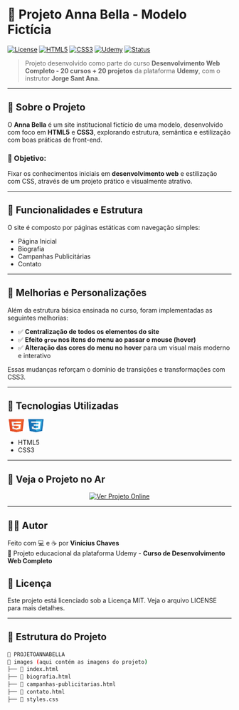 # 👠 Projeto Anna Bella - Modelo Fictícia

[![License](https://img.shields.io/badge/license-MIT-green.svg)](LICENSE)
[![HTML5](https://img.shields.io/badge/feito%20com-HTML5-orange)](https://developer.mozilla.org/en-US/docs/Web/Guide/HTML/HTML5)
[![CSS3](https://img.shields.io/badge/estilizado%20com-CSS3-blue)](https://developer.mozilla.org/pt-BR/docs/Web/CSS)
[![Udemy]([https://img.shields.io/badge/Udemy-Curso%20Completo-blueviolet)](https://www.udemy.com/course/desenvolvimento-web-completo/](https://www.udemy.com/course/web-completo/))
[![Status](https://img.shields.io/badge/status-Concluído-brightgreen)]()

> Projeto desenvolvido como parte do curso **Desenvolvimento Web Completo - 20 cursos + 20 projetos** da plataforma **Udemy**, com o instrutor **Jorge Sant Ana**.

---

## 📘 Sobre o Projeto

O **Anna Bella** é um site institucional fictício de uma modelo, desenvolvido com foco em **HTML5** e **CSS3**, explorando estrutura, semântica e estilização com boas práticas de front-end.

### 🎯 Objetivo:
Fixar os conhecimentos iniciais em **desenvolvimento web** e estilização com CSS, através de um projeto prático e visualmente atrativo.

---

## 🧱 Funcionalidades e Estrutura

O site é composto por páginas estáticas com navegação simples:

- Página Inicial  
- Biografia  
- Campanhas Publicitárias  
- Contato  

---

## 🎨 Melhorias e Personalizações

Além da estrutura básica ensinada no curso, foram implementadas as seguintes melhorias:

- ✅ **Centralização de todos os elementos do site**  
- ✅ **Efeito `grow` nos itens do menu ao passar o mouse (hover)**  
- ✅ **Alteração das cores do menu no hover** para um visual mais moderno e interativo  

Essas mudanças reforçam o domínio de transições e transformações com CSS3.

---

## 🚀 Tecnologias Utilizadas

<div style="display: inline_block">
  <img align="center" alt="HTML" height="30" width="40" src="https://raw.githubusercontent.com/devicons/devicon/master/icons/html5/html5-original.svg">
  <img align="center" alt="CSS" height="30" width="40" src="https://raw.githubusercontent.com/devicons/devicon/master/icons/css3/css3-original.svg">
</div>

- HTML5  
- CSS3

---

## 🔗 Veja o Projeto no Ar

<p align="center">
  <a href="https://vinirchaves.github.io/Anna-Bella---Modelo/" target="_blank">
    <img src="https://img.shields.io/badge/👁️ Ver%20Projeto-Online-green?style=for-the-badge&logo=github" alt="Ver Projeto Online"/>
  </a>
</p>

---

## 🧑‍💻 Autor

Feito com 💻 e ☕ por **Vinícius Chaves**  
🚀 Projeto educacional da plataforma Udemy - **Curso de Desenvolvimento Web Completo**

## 📜 Licença

Este projeto está licenciado sob a Licença MIT. Veja o arquivo LICENSE para mais detalhes.

---

## 📂 Estrutura do Projeto

```bash
📁 PROJETOANNABELLA
📁 images (aqui contém as imagens do projeto)
├── 📄 index.html
├── 📄 biografia.html
├── 📄 campanhas-publicitarias.html
├── 📄 contato.html
├── 📄 styles.css
